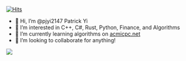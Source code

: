 [![Hits](https://hits.seeyoufarm.com/api/count/incr/badge.svg?url=https%3A%2F%2Fgithub.com%2Fpjyi2147%2Fpjyi2147&count_bg=%238FC2FF&title_bg=%23FFBC93&icon=&icon_color=%23E7E7E7&title=hits&edge_flat=false)](https://hits.seeyoufarm.com)


- 👋 Hi, I’m @pjyi2147 Patrick Yi
- 👀 I’m interested in C++, C#, Rust, Python, Finance, and Algorithms
- 🌱 I’m currently learning algorithms on [acmicpc.net](https://acmicpc.net)
- 💞️ I’m looking to collaborate for anything!

<img src="http://mazassumnida.wtf/api/v2/generate_badge?boj=yjs990427">

<!---
yjs990427/yjs990427 is a ✨ special ✨ repository because its `README.md` (this file) appears on your GitHub profile.
You can click the Preview link to take a look at your changes.
--->
